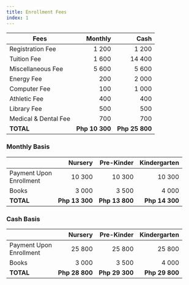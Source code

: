 ```yaml
---
title: Enrollment Fees
index: 1
---
```


| Fees                    | Monthly      | Cash         |
| ----------------------- |-------------:| ------------:|
| Registration Fee        |        1 200 |       1 200  |
| Tuition Fee             |        1 600 |       14 400 |
| Miscellaneous Fee       |        5 600 |        5 600 |
| Energy Fee              |          200 |        2 000 |
| Computer Fee            |          100 |        1 000 |
| Athletic Fee            |          400 |          400 |
| Library Fee             |          500 |          500 |
| Medical & Dental Fee    |          700 |          700 |
| **TOTAL**               |**Php 10 300**|**Php 25 800**|


### Monthly Basis

|                              | Nursery      | Pre-Kinder   | Kindergarten |
|------------------------------|-------------:|-------------:|-------------:|
| Payment Upon <br> Enrollment |       10 300 |       10 300 |       10 300 |
| Books                        |        3 000 |        3 500 |        4 000 |
| **TOTAL**                    |**Php 13 300**|**Php 13 800**|**Php 14 300**|


### Cash Basis

|                              | Nursery      | Pre-Kinder   | Kindergarten |
|------------------------------|-------------:|-------------:|-------------:|
| Payment Upon <br> Enrollment |     25 800   |       25 800 |       25 800 |
| Books                        |      3 000   |        3 500 |        4 000 |
| **TOTAL**                    |**Php 28 800**|**Php 29 300**|**Php 29 800**|

